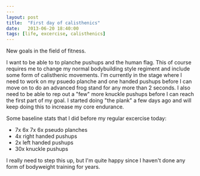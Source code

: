 ```yaml
---
---
layout: post
title:  "First day of calisthenics"
date:   2013-06-20 18:40:00
tags: [life, excercise, calisthenics]
---
```


New goals in the field of fitness. 

I want to be able to to planche pushups and the human flag. This of course requires me to change my normal bodybuilding style regiment and include some form of calisthenic movements. I'm currently in the stage where I need to work on my psuedo planche and one handed pushups before I can move on to do an advanced frog stand for any more than 2 seconds. I also need to be able to rep out a "few" more knuckle pushups before I can reach the first part of my goal. I started doing "the plank" a few days ago and will keep doing this to increase my core endurance.

Some baseline stats that I did before my regular excercise today:
-	7x 6x 7x 6x pseudo planches
-	4x right handed pushups	
-	2x left handed pushups 
-	30x knuckle pushups

I really need to step this up, but I'm quite happy since I haven't done any form of bodyweight training for years.